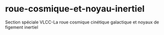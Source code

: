 # roue-cosmique-et-noyau-inertiel
Section spéciale VLCC-La roue cosmique  cinétique galactique et noyaux de figement inertiel
